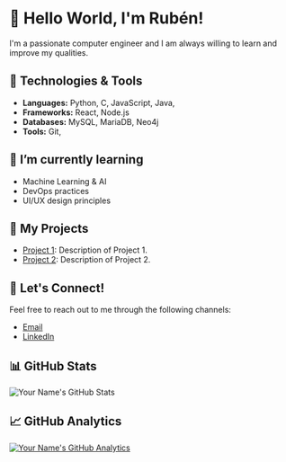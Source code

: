 # 👋 Hello World, I'm Rubén!

I'm a passionate computer engineer and I am always willing to learn and improve my qualities.

## 🔧 Technologies & Tools
- **Languages:** Python, C, JavaScript, Java, 
- **Frameworks:** React, Node.js
- **Databases:** MySQL, MariaDB, Neo4j
- **Tools:** Git, 

## 🌱 I’m currently learning
- Machine Learning & AI
- DevOps practices
- UI/UX design principles

## 🚀 My Projects
- [Project 1](https://github.com/your_username/project-1): Description of Project 1.
- [Project 2](https://github.com/your_username/project-2): Description of Project 2.

## 💬 Let's Connect!
Feel free to reach out to me through the following channels:

- [Email](nebur.rlm@gmail.com)
- [LinkedIn](https://www.linkedin.com/in/rub%C3%A9n-l%C3%B3pez-mart%C3%ADnez-b10576139/)

## 📊 GitHub Stats
![Your Name's GitHub Stats](https://github-readme-stats.vercel.app/api?username=NeburRLM&show_icons=true&theme=radical)

## 📈 GitHub Analytics
[![Your Name's GitHub Analytics](https://github-profile-summary-cards.vercel.app/api/cards/profile-details?username=NeburRLM&theme=github_dark)](https://github.com/vn7n24fzkq/github-profile-summary-cards)
